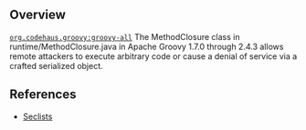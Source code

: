 ## Overview
[`org.codehaus.groovy:groovy-all`](http://search.maven.org/#search%7Cga%7C1%7Ca%3A%22groovy-all%22)
The MethodClosure class in runtime/MethodClosure.java in Apache Groovy 1.7.0 through 2.4.3 allows remote attackers to execute arbitrary code or cause a denial of service via a crafted serialized object.

## References

- [Seclists](http://seclists.org/oss-sec/2015/q3/121)
